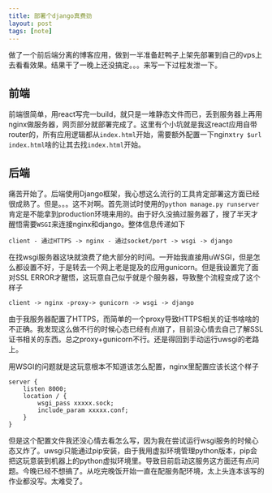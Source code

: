 ```yaml
---
title: 部署个django真费劲
layout: post
tags: [note]
---
```


做了一个前后端分离的博客应用，做到一半准备赶鸭子上架先部署到自己的vps上去看看效果。结果干了一晚上还没搞定。。。来写一下过程发泄一下。

## 前端
前端很简单，用react写完一build，就只是一堆静态文件而已，丢到服务器上再用nginx做服务器，网页部分就部署完成了。这里有个小坑就是我这react应用自带router的，所有应用逻辑都从`index.html`开始，需要额外配置一下nginx`try $url index.html`啥的让其去找`index.html`开始。

## 后端
痛苦开始了。后端使用Django框架，我心想这么流行的工具肯定部署这方面已经很成熟了。但是。。。这不对啊。首先测试时使用的`python manage.py runserver`肯定是不能拿到production环境来用的。由于好久没搞过服务器了，搜了半天才醒悟需要`WSGI`来连接nginx和django。整体信息传递如下

`client - 通过HTTPS -> nginx - 通过socket/port -> wsgi -> django`

在找wsgi服务器这块就浪费了绝大部分的时间。一开始我直接用uWSGI，但是怎么都设置不好，于是转去一个网上老是提及的应用gunicorn。但是我设置完了面对SSL ERROR才醒悟，这玩意自己似乎就是个服务器，导致整个流程变成了这个样子

`client -> nginx -proxy-> gunicorn -> wsgi -> django`

由于我服务器配置了HTTPS，而简单的一个proxy导致HTTPS相关的证书啥啥的不正确。我发现这么做不行的时候心态已经有点崩了，目前没心情去自己了解SSL证书相关的东西。总之proxy+gunicorn不行。还是得回到手动运行uwsgi的老路上。

用WSGI的问题就是这玩意根本不知道该怎么配置，nginx里配置应该长这个样子

```
server {
    listen 8000;
    location / {
        wsgi_pass xxxxx.sock;
        include_param xxxxx.conf;
    }
}
```

但是这个配置文件我还没心情去看怎么写，因为我在尝试运行wsgi服务的时候心态又炸了。uwsgi只能通过pip安装，由于我用虚拟环境管理python版本，pip会把这玩意装到机器上的python虚拟环境里。导致目前启动这服务这方面还有点问题。今晚已经不想搞了。从吃完晚饭开始一直在配服务配环境，太上头连本该写的作业都没写。太难受了。